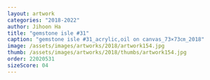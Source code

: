 ```yaml
---
layout: artwork
categories: "2018-2022"
author: Jihoon Ha
title: "gemstone isle #31"
caption: "gemstone isle #31_acrylic,oil on canvas_73×73㎝_2018"
image: /assets/images/artworks/2018/artwork154.jpg
thumb: /assets/images/artworks/2018/thumbs/artwork154.jpg
order: 22020531
sizeScore: 04
---
```

